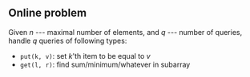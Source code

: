 Online problem
--------------

Given $n$ --- maximal number of elements,
and $q$ --- number of queries,
handle $q$ queries of following types:

* ```put(k, v)```: set $k$'th item to be equal to $v$
* ```get(l, r)```: find sum/minimum/whatever in subarray
